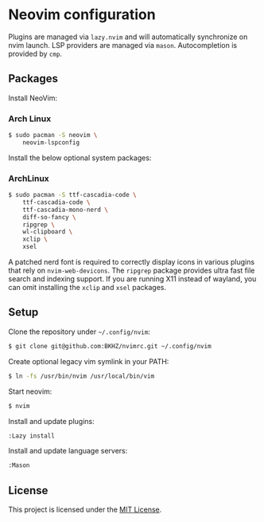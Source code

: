 # Neovim configuration

Plugins are managed via `lazy.nvim` and will automatically synchronize on nvim launch. LSP providers are managed via
`mason`. Autocompletion is provided by `cmp`.

## Packages

Install NeoVim:

### Arch Linux

```bash
$ sudo pacman -S neovim \
	neovim-lspconfig
```

Install the below optional system packages:

### ArchLinux

```bash
$ sudo pacman -S ttf-cascadia-code \
	ttf-cascadia-code \
	ttf-cascadia-mono-nerd \
	diff-so-fancy \
	ripgrep \
	wl-clipboard \
	xclip \
	xsel
```

A patched nerd font is required to correctly display icons in various plugins that rely on `nvim-web-devicons`. The
`ripgrep` package provides ultra fast file search and indexing support. If you are running X11 instead of wayland, you
can omit installing the `xclip` and `xsel` packages.

## Setup

Clone the repository under `~/.config/nvim`:
```bash
$ git clone git@github.com:BKHZ/nvimrc.git ~/.config/nvim
```

Create optional legacy vim symlink in your PATH:
```bash
$ ln -fs /usr/bin/nvim /usr/local/bin/vim
```

Start neovim:
```bash
$ nvim
```

Install and update plugins:
```bash
:Lazy install
```

Install and update language servers:
```bash
:Mason
```

## License

This project is licensed under the [MIT License](LICENSE).

